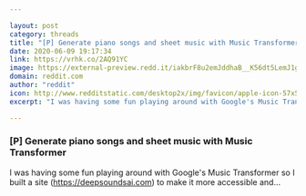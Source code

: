 ```yaml
---

layout: post
category: threads
title: "[P] Generate piano songs and sheet music with Music Transformer"
date: 2020-06-09 19:17:34
link: https://vrhk.co/2AQ91YC
image: https://external-preview.redd.it/iakbrF8u2emJddhaB__K56dt5LemJ1gtPv-aJ4K2JIo.jpg?width=639&height=334.554973822&auto=webp&crop=639:334.554973822,smart&s=e94b81dba2fa400b887e145ebabd8ccfaf7ac3e3
domain: reddit.com
author: "reddit"
icon: http://www.redditstatic.com/desktop2x/img/favicon/apple-icon-57x57.png
excerpt: "I was having some fun playing around with Google's Music Transformer so I built a site (<https://deepsoundsai.com>) to make it more accessible and..."

---
```


### [P] Generate piano songs and sheet music with Music Transformer

I was having some fun playing around with Google's Music Transformer so I built a site (<https://deepsoundsai.com>) to make it more accessible and...